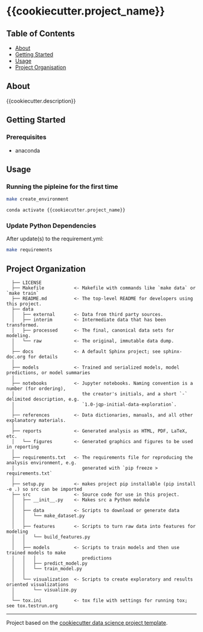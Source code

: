 # {{cookiecutter.project_name}}

## Table of Contents

- [About](#about)
- [Getting Started](#getting-started)
- [Usage](#usage)
- [Project Organisation](#project-organization)

## About

{{cookiecutter.description}}

## Getting Started

### Prerequisites

- anaconda

## Usage

### Running the pipleine for the first time

```bash
make create_environment
```

```bash
conda activate {{cookiecutter.project_name}}
```

### Update Python Dependencies

After update(s) to the requirement.yml:

```bash
make requirements
```

## Project Organization

```text
  ├── LICENSE
  ├── Makefile           <- Makefile with commands like `make data` or `make train`
  ├── README.md          <- The top-level README for developers using this project.
  ├── data
  │   ├── external       <- Data from third party sources.
  │   ├── interim        <- Intermediate data that has been transformed.
  │   ├── processed      <- The final, canonical data sets for modeling.
  │   └── raw            <- The original, immutable data dump.
  │
  ├── docs               <- A default Sphinx project; see sphinx-doc.org for details
  │
  ├── models             <- Trained and serialized models, model predictions, or model summaries
  │
  ├── notebooks          <- Jupyter notebooks. Naming convention is a number (for ordering),
  │                         the creator's initials, and a short `-` delimited description, e.g.
  │                         `1.0-jqp-initial-data-exploration`.
  │
  ├── references         <- Data dictionaries, manuals, and all other explanatory materials.
  │
  ├── reports            <- Generated analysis as HTML, PDF, LaTeX, etc.
  │   └── figures        <- Generated graphics and figures to be used in reporting
  │
  ├── requirements.txt   <- The requirements file for reproducing the analysis environment, e.g.
  │                         generated with `pip freeze > requirements.txt`
  │
  ├── setup.py           <- makes project pip installable (pip install -e .) so src can be imported
  ├── src                <- Source code for use in this project.
  │   ├── __init__.py    <- Makes src a Python module
  │   │
  │   ├── data           <- Scripts to download or generate data
  │   │   └── make_dataset.py
  │   │
  │   ├── features       <- Scripts to turn raw data into features for modeling
  │   │   └── build_features.py
  │   │
  │   ├── models         <- Scripts to train models and then use trained models to make
  │   │   │                 predictions
  │   │   ├── predict_model.py
  │   │   └── train_model.py
  │   │
  │   └── visualization  <- Scripts to create exploratory and results oriented visualizations
  │       └── visualize.py
  │
  └── tox.ini            <- tox file with settings for running tox; see tox.testrun.org
```

--------

Project based on the [cookiecutter data science project template](https://github.com/gidigidiolu/cookiecutter-data-science).
